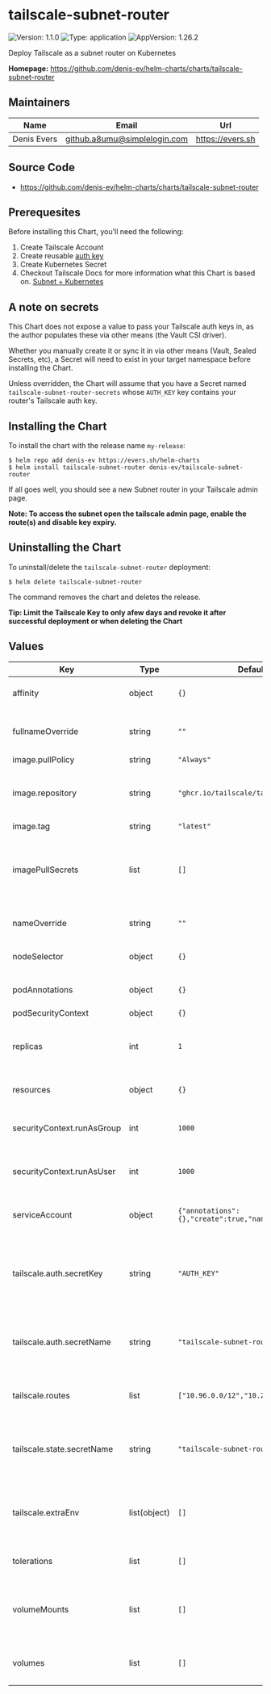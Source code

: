 # tailscale-subnet-router

![Version: 1.1.0](https://img.shields.io/badge/Version-1.0.0-informational?style=flat-square) ![Type: application](https://img.shields.io/badge/Type-application-informational?style=flat-square) ![AppVersion: 1.26.2](https://img.shields.io/badge/AppVersion-latest-informational?style=flat-square)

Deploy Tailscale as a subnet router on Kubernetes

**Homepage:** <https://github.com/denis-ev/helm-charts/charts/tailscale-subnet-router>

## Maintainers

| Name | Email | Url |
| ---- | ------ | --- |
| Denis Evers | <github.a8umu@simplelogin.com> | <https://evers.sh> |

## Source Code

* <https://github.com/denis-ev/helm-charts/charts/tailscale-subnet-router>

## Prerequesites

Before installing this Chart, you'll need the following:

1. Create Tailscale Account
2. Create reusable [auth key](https://tailscale.com/kb/1085/auth-keys/)
3. Create Kubernetes Secret 
4. Checkout Tailscale Docs for more information what this Chart is based on. [Subnet + Kubernetes](https://github.com/tailscale/tailscale/tree/main/docs/k8s#subnet-router)

## A note on secrets

This Chart does not expose a value to pass your Tailscale auth keys in, as the author populates these via other means (the Vault CSI driver).

Whether you manually create it or sync it in via other means (Vault, Sealed Secrets, etc), a Secret will need to exist in your target namespace before installing the Chart.

Unless overridden, the Chart will assume that you have a Secret named `tailscale-subnet-router-secrets` whose `AUTH_KEY` key contains your router's Tailscale auth key.

## Installing the Chart

To install the chart with the release name `my-release`:

```console
$ helm repo add denis-ev https://evers.sh/helm-charts
$ helm install tailscale-subnet-router denis-ev/tailscale-subnet-router
```

If all goes well, you should see a new Subnet router in your Tailscale admin page.

**Note: To access the subnet open the tailscale admin page, enable the route(s) and disable key expiry.**

## Uninstalling the Chart

To uninstall/delete the `tailscale-subnet-router` deployment:

```console
$ helm delete tailscale-subnet-router
```

The command removes the chart and deletes the release.

**Tip: Limit the Tailscale Key to only afew days and revoke it after successful deployment or when deleting the Chart**

## Values

| Key | Type | Default | Description |
|-----|------|---------|-------------|
| affinity | object | `{}` | [Affinity](https://kubernetes.io/docs/concepts/configuration/assign-pod-node/#affinity-and-anti-affinity) for pod assignment |
| fullnameOverride | string | `""` | Optional override for app fullname |
| image.pullPolicy | string | `"Always"` |  |
| image.repository | string | `"ghcr.io/tailscale/tailscale:latest"` | **Build your own image and override this!** |
| image.tag | string | `"latest"` |  |
| imagePullSecrets | list | `[]` | List the secrets containing the Docker creds for images in this Chart |
| nameOverride | string | `""` | Optional override for app name |
| nodeSelector | object | `{}` | Node labels for [pod assignment](https://kubernetes.io/docs/user-guide/node-selection/) |
| podAnnotations | object | `{}` | Additional annotations for the pods |
| podSecurityContext | object | `{}` |  |
| replicas | int | `1` | Do not change! Only `1` is currently supported. |
| resources | object | `{}` | Resources to allocate to the pods |
| securityContext.runAsGroup | int | `1000` | The GID of the user to run the router as |
| securityContext.runAsUser | int | `1000` | The UID of the user to run the router as |
| serviceAccount | object | `{"annotations":{},"create":true,"name":""}` | The service account to create or attach |
| tailscale.auth.secretKey | string | `"AUTH_KEY"` | The key within the above Secret that contains a Tailscale auth key |
| tailscale.auth.secretName | string | `"tailscale-subnet-router-secrets"` | The name of the secret containing a Tailscale auth key |
| tailscale.routes | list | `["10.96.0.0/12","10.244.0.0/16"]` | Routes for the subnet router to publish |
| tailscale.state.secretName | string | `"tailscale-subnet-router-state"` | The secret that the subnet router will store its state in |
| tailscale.extraEnv | list(object) | `[]` | Additional environment variables to include in the StatefulSet |
| tolerations | list | `[]` | [Tolerations](https://kubernetes.io/docs/concepts/configuration/taint-and-toleration/) for pod assignment |
| volumeMounts | list | `[]` | Additional volumes to add to mount to the primary container |
| volumes | list | `[]` | Additional volumes to add to the pod |

